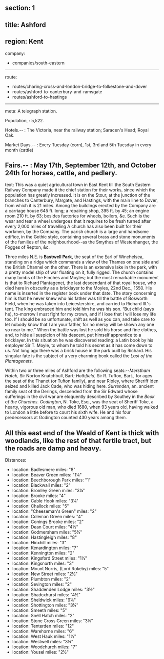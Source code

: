 section: 1
----
title: Ashford
----
region: Kent
----
company:
- companies/south-eastern
----
route:
- routes/charing-cross-and-london-bridge-to-folkestone-and-dover
- routes/ashford-to-canterbury-and-ramsgate
- routes/ashford-to-hastings
----
meta: A telegraph station.

Population,
: 5,522.

Hotels.--
: The Victoria, near the railway station; Saracen's Head; Royal Oak.

Market Days.--
: Every Tuesday (corn), 1st, 3rd and 5th Tuesday in every month (cattle)

Fairs.--
: May 17th, September 12th, and October 24th for horses, cattle, and pedlery.
----
text: This was a quiet agricultural town in East Kent till the South Eastern Railway Company made it the chief station for their works, since which the population has greatly increased. It is on the Stour, at the junction of the branches to Canterbury, Margate, and Hastings, with the main line to Dover, from which it is 21 miles. Among the buildings erected by the Company are a carriage house 645 ft. long; a repairing shop, 395 ft. by 45; an engine room 210 ft. by 63; besides factories for wheels, boilers, &e. Such is the wear and tear a wheel undergoes that it requires to be fresh turned after every 2,000 miles of travelling A church has also been built for their workmen, by the Company. The parish church is a large and handsome edifice, in the Gothic style, containing several brass and stone monuments of the families of the neighbourhood--as the Smythes of Westenhanger, the Fogges of Repton, &c.

Three miles N.E. is **Eastwell Park**, the seat of the Earl of Winchelsea, standing on a ridge which commands a view of the Thames on one side and the British Channel on the other. There is an extensive lake in the park, with a pretty model ship of war floating on it, fully rigged. The church contains many tombs of the Finches and Moyles; but the most remarkable monument is that to Richard Plantagenet, the last descendant of that royal house, who died here in obscurity as a bricklayer to the Moyles, 22nd Dec., 1550. His name is inserted in the register book under that date. The story concerning him is that he never knew who his father was till the battle of Bosworth Field, when he was taken into Leicestershire, and carried to Richard III.'s tent. The king embraced him and told him he was his son. <q>But child (says he), to-morrow I must fight for my crown, and if I lose that I will lose my life too. If I should be so unfortunate, shift as well as you can, and take care to let nobody know that I am your father, for no mercy will be shown any one so near to me.</q> When the battle was lost he sold his horse and fine clothes, and, to hide all suspicion of his descent, put himself apprentice to a bricklayer. In this situation he was discovered reading: a Latin book by his employer Sir T. Moyle, to whom he told his secret as it has come down to us. Not long ago there was a brick house in the park built by Richard. His singular fate is the subject of a very charming book called the <cite>Last of the Plantagenets.</cite>

Within two or three miles of Ashford are the following seats:--*Merstham Hatch*, Sir Norton Knatchbull, Bart; *Hothfield*, Sir R. Tufton, Bart., for ages the seat of the Thanet (or Tufton family), and near Ripley, where Sheriff Iden seized and killed Jack Cade, who was hiding here. *Surrenden*, an. ancient family seat of the Derings, descended from the Sir Edward whose sufferings in the civil war are eloquently described by Southey in the <cite>Book of the Churches.</cite> *Godington*, N. Toke, Esq., was the seat of Sheriff Toke, a hearty, vigorous old man, who died 1680, when 93 years old, having walked to London a little before to court his sixth wife. He and his four predecessors at Godington counted 430 years among them.

All this east end of the Weald of Kent is thick with woodlands, like the rest of that fertile tract, but the roads are damp and heavy.
----
Distances:

-
  location: Badlesmere
  miles: "8"
-
  location: Beaver Green
  miles: "1¼"
-
  location: Beechborough Park
  miles: "1"
-
  location: Blackwall
  miles: "2"
-
  location: Bromley Green
  miles: "3¼"
-
  location: Brooke
  miles: "4"
-
  location: Cable Hook
  miles: "3¼"
-
  location: Challock
  miles: "5"
-
  location: "Cheeseman's Green"
  miles: "2"
-
  location: Coleman Green
  miles: "4"
-
  location: Conings Brooke
  miles: "2"
-
  location: Dean Court
  miles: "4½"
-
  location: Godmersham
  miles: "5¼"
-
  location: Hastingleigh
  miles: "8"
-
  location: Hinxhill
  miles: "3"
-
  location: Kenardington
  miles: "7"
-
  location: Kennington
  miles: "2"
-
  location: Kingsford Street
  miles: "1½"
-
  location: Kingsnorth
  miles: "3"
-
  location: Mount Norris, (Lord Rokeby)
  miles: "5"
-
  location: New Street
  miles: "2½"
-
  location: Plumbton
  miles: "2"
-
  location: Sevington
  miles: "2"
-
  location: Shaddenden Lodge
  miles: "3½"
-
  location: Shadoxhurst
  miles: "4½"
-
  location: Sheldwick
  miles: "9¼"
-
  location: Shottington
  miles: "3¼"
-
  location: Smeeth
  miles: "5"
-
  location: Snell Hatch
  miles: "2"
-
  location: Stone Cross Green
  miles: "3¼"
-
  location: Tenterden
  miles: "12"
-
  location: Warehorne
  miles: "6"
-
  location: West Hauk
  miles: "1½"
-
  location: Westwell
  miles: "3¼"
-
  location: Woodchurch
  miles: "7"
-
  location: Yousel
  miles: "2½"
